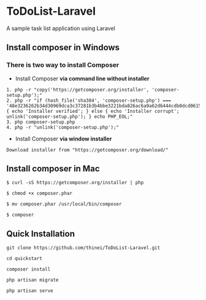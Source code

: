 # ToDoList-Laravel
A sample task list application using Laravel


## Install composer in Windows

### There is two way to install Composer

- Install Composer **via command line without installer**
```
1. php -r "copy('https://getcomposer.org/installer', 'composer-setup.php');"
2. php -r "if (hash_file('sha384', 'composer-setup.php') === '48e3236262b34d30969dca3c37281b3b4bbe3221bda826ac6a9a62d6444cdb0dcd0615698a5cbe587c3f0fe57a54d8f5') { echo 'Installer verified'; } else { echo 'Installer corrupt'; unlink('composer-setup.php'); } echo PHP_EOL;"
3. php composer-setup.php
4. php -r "unlink('composer-setup.php');"			
```	

- Install Composer **via window installer** 
```
Download installer from "https://getcomposer.org/download/"
```

## Install composer in Mac

```
$ curl -sS https://getcomposer.org/installer | php

$ chmod +x composer.phar

$ mv composer.phar /usr/local/bin/composer

$ composer

```


## Quick Installation

```
git clone https://github.com/thinei/ToDoList-Laravel.git

cd quickstart

composer install

php artisan migrate

php artisan serve

```
